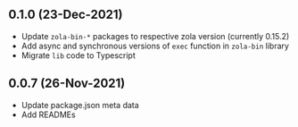 ## 0.1.0 (23-Dec-2021)

- Update `zola-bin-*` packages to respective zola version (currently 0.15.2)
- Add async and synchronous versions of `exec` function in `zola-bin` library
- Migrate `lib` code to Typescript

## 0.0.7 (26-Nov-2021)

- Update package.json meta data
- Add READMEs
